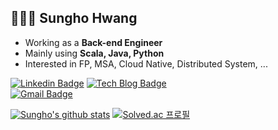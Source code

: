 ## 👨🏻‍💻 Sungho Hwang
* Working as a **Back-end Engineer**
* Mainly using **Scala, Java, Python**
* Interested in FP, MSA, Cloud Native, Distributed System, ...

[![Linkedin Badge](https://img.shields.io/badge/-LinkedIn-blue?style=flat-square&logo=Linkedin&logoColor=white&link=https://www.linkedin.com/in/sgc109/)](https://www.linkedin.com/in/sgc109/)
[![Tech Blog Badge](http://img.shields.io/badge/-Tech%20blog-black?style=flat-square&logo=github&link=https://sgc109.github.io/)](https://sgc109.github.io/)	
[![Gmail Badge](https://img.shields.io/badge/Gmail-d14836?style=flat-square&logo=Gmail&logoColor=white&link=mailto:sgc109109@gmail.com)](mailto:sgc109109@gmail.com)

[![Sungho's github stats](https://github-readme-stats.vercel.app/api?username=sgc109)](https://github.com/sgc109/github-readme-stats)
[![Solved.ac 프로필](http://mazassumnida.wtf/api/v2/generate_badge?boj=sgc109)](https://solved.ac/sgc109)
<!--
**sgc109/sgc109** is a ✨ _special_ ✨ repository because its `README.md` (this file) appears on your GitHub profile.

Here are some ideas to get you started:

- 🔭 I’m currently working on ...
- 🌱 I’m currently learning ...
- 👯 I’m looking to collaborate on ...
- 🤔 I’m looking for help with ...
- 💬 Ask me about ...
- 📫 How to reach me: ...
- 😄 Pronouns: ...
- ⚡ Fun fact: ...
-->
